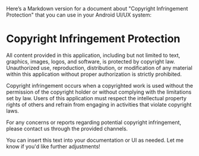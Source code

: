 Here’s a Markdown version for a document about "Copyright Infringement Protection" that you can use in your Android UI/UX system:

# Copyright Infringement Protection

All content provided in this application, including but not limited to text, graphics, images, logos, and software, is protected by copyright law. Unauthorized use, reproduction, distribution, or modification of any material within this application without proper authorization is strictly prohibited.

Copyright infringement occurs when a copyrighted work is used without the permission of the copyright holder or without complying with the limitations set by law. Users of this application must respect the intellectual property rights of others and refrain from engaging in activities that violate copyright laws.

For any concerns or reports regarding potential copyright infringement, please contact us through the provided channels.

You can insert this text into your documentation or UI as needed. Let me know if you'd like further adjustments!

